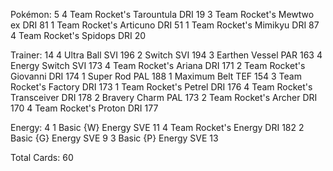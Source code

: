 Pokémon: 5
4 Team Rocket's Tarountula DRI 19
3 Team Rocket's Mewtwo ex DRI 81
1 Team Rocket's Articuno DRI 51
1 Team Rocket's Mimikyu DRI 87
4 Team Rocket's Spidops DRI 20

Trainer: 14
4 Ultra Ball SVI 196
2 Switch SVI 194
3 Earthen Vessel PAR 163
4 Energy Switch SVI 173
4 Team Rocket's Ariana DRI 171
2 Team Rocket's Giovanni DRI 174
1 Super Rod PAL 188
1 Maximum Belt TEF 154
3 Team Rocket's Factory DRI 173
1 Team Rocket's Petrel DRI 176
4 Team Rocket's Transceiver DRI 178
2 Bravery Charm PAL 173
2 Team Rocket's Archer DRI 170
4 Team Rocket's Proton DRI 177

Energy: 4
1 Basic {W} Energy SVE 11
4 Team Rocket's Energy DRI 182
2 Basic {G} Energy SVE 9
3 Basic {P} Energy SVE 13

Total Cards: 60
